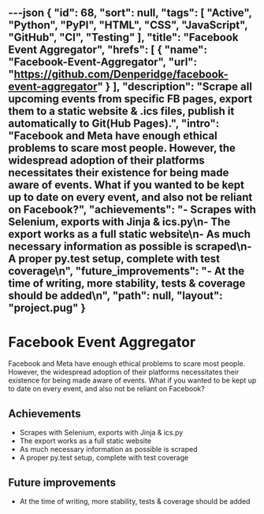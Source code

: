 ---json
{
"id": 68,
"sort": null,
"tags": [
"Active",
"Python",
"PyPI",
"HTML",
"CSS",
"JavaScript",
"GitHub",
"CI",
"Testing"
],
"title": "Facebook Event Aggregator",
"hrefs": [
{
"name": "Facebook-Event-Aggregator",
"url": "https://github.com/Denperidge/facebook-event-aggregator"
}
],
"description": "Scrape all upcoming events from specific FB pages, export them to a static website & .ics files, publish it automatically to Git(Hub Pages).",
"intro": "Facebook and Meta have enough ethical problems to scare most people. However, the widespread adoption of their platforms necessitates their existence for being made aware of events. What if you wanted to be kept up to date on every event, and also not be reliant on Facebook?",
"achievements": "- Scrapes with Selenium, exports with Jinja & ics.py\n- The export works as a full static website\n- As much necessary information as possible is scraped\n- A proper py.test setup, complete with test coverage\n",
"future_improvements": "- At the time of writing, more stability, tests & coverage should be added\n",
"path": null,
"layout": "project.pug"
}
---
# Facebook Event Aggregator
Facebook and Meta have enough ethical problems to scare most people. However, the widespread adoption of their platforms necessitates their existence for being made aware of events. What if you wanted to be kept up to date on every event, and also not be reliant on Facebook?

## Achievements
- Scrapes with Selenium, exports with Jinja & ics.py
- The export works as a full static website
- As much necessary information as possible is scraped
- A proper py.test setup, complete with test coverage


## Future improvements
- At the time of writing, more stability, tests & coverage should be added

